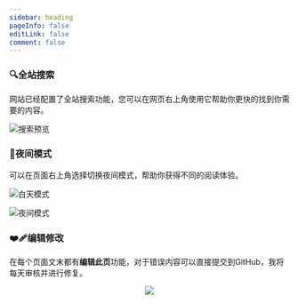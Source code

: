 ```yaml
---
sidebar: heading
pageInfo: false
editLink: false
comment: false
---
```


### 🔍全站搜索

网站已经配置了全站搜索功能，您可以在网页右上角使用它帮助你更快的找到你需要的内容。

![搜索预览](https://pic.imgdb.cn/item/63eb58a8f144a0100782d32c.jpg)

### 🌙夜间模式

可以在页面右上角选择切换夜间模式，帮助你获得不同的阅读体验。

![白天模式](https://pic.imgdb.cn/item/63eb590ef144a01007837dcb.jpg)

![夜间模式](https://pic.imgdb.cn/item/63eb5936f144a0100783c065.jpg)



### ❤‍🩹编辑修改

在每个页面文末都有**编辑此页**功能，对于错误内容可以直接提交到GitHub，我将每天审核并进行修复。

<div align=center>
<img src="https://pic.imgdb.cn/item/63eb599ff144a010078468a2.jpg" />
</div>